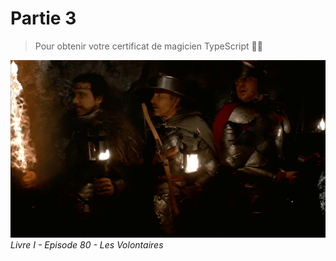 # Partie 3

> Pour obtenir votre certificat de magicien TypeScript 🧙‍♂️

![on-y-va](../images/on-y-va.gif)  
_Livre I - Episode 80 - Les Volontaires_
